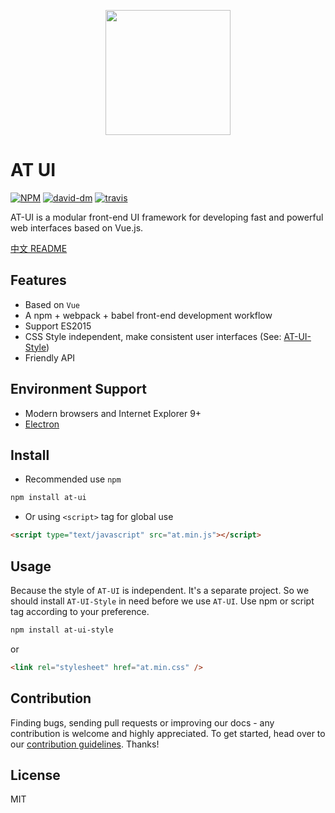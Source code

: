 <p align="center">
  <a href="https://at.aotu.io/">
    <img width="200" src="http://storage.360buyimg.com/mtd/home/logo-at1502718221686.svg">
  </a>
</p>

# AT UI

[![NPM][npm-version-image]][npm-version-url] [![david-dm][david-dm-image]][david-dm-url] [![travis][travis-image]][travis-url]

AT-UI is a modular front-end UI framework for developing fast and powerful web interfaces based on Vue.js.

[中文 README](README.zh-CN.md)

## Features

- Based on `Vue`
- A npm + webpack + babel front-end development workflow
- Support ES2015
- CSS Style independent, make consistent user interfaces (See: [AT-UI-Style](https://github.com/at-ui/at-ui-style))
- Friendly API

## Environment Support

- Modern browsers and Internet Explorer 9+
- [Electron](http://electron.atom.io/)

## Install

- Recommended use `npm`

```bash
npm install at-ui
```

- Or using `<script>` tag for global use

```html
<script type="text/javascript" src="at.min.js"></script>
```

## Usage

Because the style of `AT-UI` is independent. It's a separate project. So we should install `AT-UI-Style` in need before we use `AT-UI`. Use npm or script tag according to your preference.

```bash
npm install at-ui-style
```

or

```html
<link rel="stylesheet" href="at.min.css" />
```

## Contribution

Finding bugs, sending pull requests or improving our docs - any contribution is welcome and highly appreciated. To get started, head over to our [contribution guidelines](https://github.com/at-ui/at-ui/blob/master/.github/CONTRIBUTING.md). Thanks!

## License

MIT


[npm-version-image]: https://img.shields.io/npm/v/at-ui.svg?style=flat-square
[npm-version-url]: https://www.npmjs.com/package/at-ui
[david-dm-image]: https://david-dm.org/AT-UI/at-ui.svg?style=flat-square
[david-dm-url]: https://david-dm.org/AT-UI/at-ui
[travis-image]: https://img.shields.io/travis/AT-UI/at-ui/master.svg?style=flat-square
[travis-url]: https://travis-ci.org/AT-UI/at-ui
